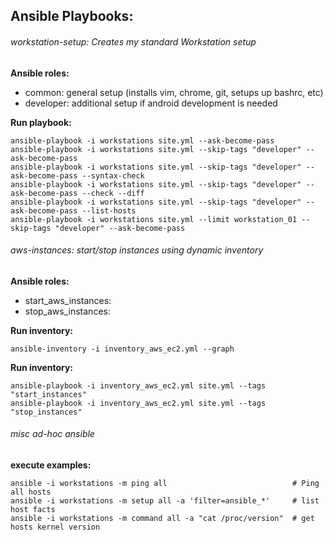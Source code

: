 ## Ansible Playbooks: 

###### workstation-setup: Creates my standard Workstation setup

**Ansible roles:**
- common: general setup (installs vim, chrome, git, setups up bashrc, etc)
- developer: additional setup if android development is needed

**Run playbook:**
```
ansible-playbook -i workstations site.yml --ask-become-pass
ansible-playbook -i workstations site.yml --skip-tags "developer" --ask-become-pass
ansible-playbook -i workstations site.yml --skip-tags "developer" --ask-become-pass --syntax-check
ansible-playbook -i workstations site.yml --skip-tags "developer" --ask-become-pass --check --diff
ansible-playbook -i workstations site.yml --skip-tags "developer" --ask-become-pass --list-hosts
ansible-playbook -i workstations site.yml --limit workstation_01 --skip-tags "developer" --ask-become-pass
```

###### aws-instances: start/stop instances using dynamic inventory

**Ansible roles:**
- start_aws_instances: 
- stop_aws_instances: 

**Run inventory:**
```
ansible-inventory -i inventory_aws_ec2.yml --graph
```

**Run inventory:**
```
ansible-playbook -i inventory_aws_ec2.yml site.yml --tags "start_instances"
ansible-playbook -i inventory_aws_ec2.yml site.yml --tags "stop_instances"
```


###### misc ad-hoc ansible  
**execute examples:**
```
ansible -i workstations -m ping all                            # Ping all hosts
ansible -i workstations -m setup all -a 'filter=ansible_*'     # list host facts 
ansible -i workstations -m command all -a "cat /proc/version"  # get hosts kernel version 
```
